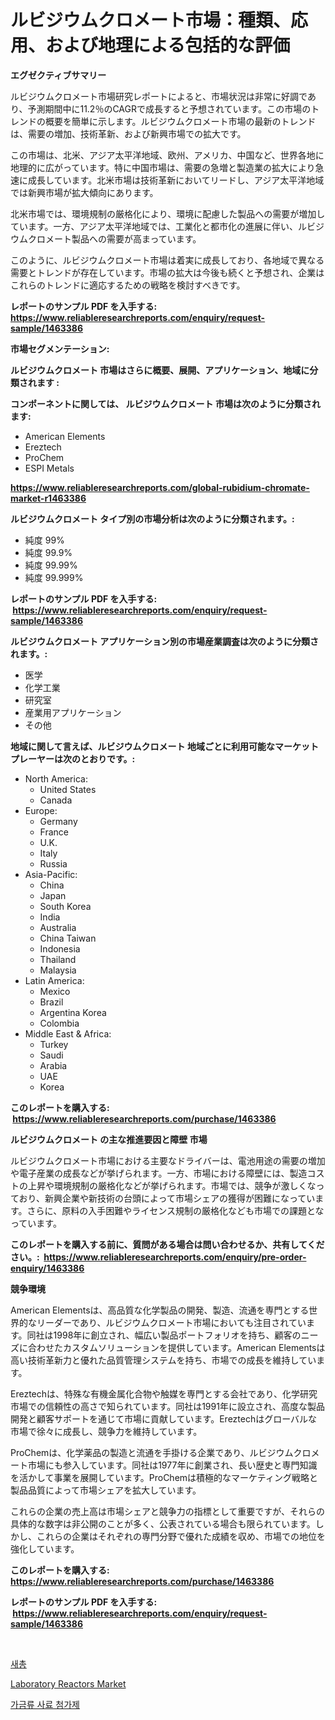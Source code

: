 <p><h1>ルビジウムクロメート市場：種類、応用、および地理による包括的な評価</h1></p><p><strong>エグゼクティブサマリー</strong></p>
<p><p>ルビジウムクロメート市場研究レポートによると、市場状況は非常に好調であり、予測期間中に11.2％のCAGRで成長すると予想されています。この市場のトレンドの概要を簡単に示します。ルビジウムクロメート市場の最新のトレンドは、需要の増加、技術革新、および新興市場での拡大です。</p><p>この市場は、北米、アジア太平洋地域、欧州、アメリカ、中国など、世界各地に地理的に広がっています。特に中国市場は、需要の急増と製造業の拡大により急速に成長しています。北米市場は技術革新においてリードし、アジア太平洋地域では新興市場が拡大傾向にあります。</p><p>北米市場では、環境規制の厳格化により、環境に配慮した製品への需要が増加しています。一方、アジア太平洋地域では、工業化と都市化の進展に伴い、ルビジウムクロメート製品への需要が高まっています。</p><p>このように、ルビジウムクロメート市場は着実に成長しており、各地域で異なる需要とトレンドが存在しています。市場の拡大は今後も続くと予想され、企業はこれらのトレンドに適応するための戦略を検討すべきです。</p></p>
<p><strong>レポートのサンプル PDF を入手する: <a href="https://www.reliableresearchreports.com/enquiry/request-sample/1463386">https://www.reliableresearchreports.com/enquiry/request-sample/1463386</a></strong></p>
<p><strong>市場セグメンテーション:</strong></p>
<p><strong> ルビジウムクロメート 市場はさらに概要、展開、アプリケーション、地域に分類されます :</strong></p>
<p><strong>コンポーネントに関しては、 ルビジウムクロメート 市場は次のように分類されます: &nbsp;</strong></p>
<p><ul><li>American Elements</li><li>Ereztech</li><li>ProChem</li><li>ESPI Metals</li></ul></p>
<p><strong><a href="https://www.reliableresearchreports.com/global-rubidium-chromate-market-r1463386">https://www.reliableresearchreports.com/global-rubidium-chromate-market-r1463386</a></strong></p>
<p><strong> ルビジウムクロメート タイプ別の市場分析は次のように分類されます。:</strong></p>
<p><ul><li>純度 99%</li><li>純度 99.9%</li><li>純度 99.99%</li><li>純度 99.999%</li></ul></p>
<p><strong>レポートのサンプル PDF を入手する: &nbsp;<a href="https://www.reliableresearchreports.com/enquiry/request-sample/1463386">https://www.reliableresearchreports.com/enquiry/request-sample/1463386</a></strong></p>
<p><strong> ルビジウムクロメート アプリケーション別の市場産業調査は次のように分類されます。:</strong></p>
<p><ul><li>医学</li><li>化学工業</li><li>研究室</li><li>産業用アプリケーション</li><li>その他</li></ul></p>
<p><strong>地域に関して言えば、ルビジウムクロメート 地域ごとに利用可能なマーケットプレーヤーは次のとおりです。:</strong></p>
<p><ul>
    <li>
        North America:
        <ul>
            <li>United States</li>
            <li>Canada</li>
        </ul>
    </li>
    <li>
        Europe:
        <ul>
            <li>Germany</li>
            <li>France</li>
            <li>U.K.</li>
            <li>Italy</li>
            <li>Russia</li>
        </ul>
    </li>
    <li>
        Asia-Pacific:
        <ul>
            <li>China</li>
            <li>Japan</li>
            <li>South Korea</li>
            <li>India</li>
            <li>Australia</li>
            <li>China Taiwan</li>
            <li>Indonesia</li>
            <li>Thailand</li>
            <li>Malaysia</li>
        </ul>
    </li>
    <li>
        Latin America:
        <ul>
            <li>Mexico</li>
            <li>Brazil</li>
            <li>Argentina Korea</li>
            <li>Colombia</li>
        </ul>
    </li>
    <li>
        Middle East & Africa:
        <ul>
            <li>Turkey</li>
            <li>Saudi</li>
            <li>Arabia</li>
            <li>UAE</li>
            <li>Korea</li>
        </ul>
    </li>
    </ul></p>
<p><strong>このレポートを購入する: &nbsp;<a href="https://www.reliableresearchreports.com/purchase/1463386">https://www.reliableresearchreports.com/purchase/1463386</a></strong></p>
<p><strong>ルビジウムクロメート の主な推進要因と障壁 市場</strong></p>
<p><p>ルビジウムクロメート市場における主要なドライバーは、電池用途の需要の増加や電子産業の成長などが挙げられます。一方、市場における障壁には、製造コストの上昇や環境規制の厳格化などが挙げられます。市場では、競争が激しくなっており、新興企業や新技術の台頭によって市場シェアの獲得が困難になっています。さらに、原料の入手困難やライセンス規制の厳格化なども市場での課題となっています。</p></p>
<p><strong>このレポートを購入する前に、質問がある場合は問い合わせるか、共有してください。:&nbsp; <a href="https://www.reliableresearchreports.com/enquiry/pre-order-enquiry/1463386">https://www.reliableresearchreports.com/enquiry/pre-order-enquiry/1463386</a></strong></p>
<p><strong>競争環境</strong></p>
<p><p>American Elementsは、高品質な化学製品の開発、製造、流通を専門とする世界的なリーダーであり、ルビジウムクロメート市場においても注目されています。同社は1998年に創立され、幅広い製品ポートフォリオを持ち、顧客のニーズに合わせたカスタムソリューションを提供しています。American Elementsは高い技術革新力と優れた品質管理システムを持ち、市場での成長を維持しています。</p><p>Ereztechは、特殊な有機金属化合物や触媒を専門とする会社であり、化学研究市場での信頼性の高さで知られています。同社は1991年に設立され、高度な製品開発と顧客サポートを通じて市場に貢献しています。Ereztechはグローバルな市場で徐々に成長し、競争力を維持しています。</p><p>ProChemは、化学薬品の製造と流通を手掛ける企業であり、ルビジウムクロメート市場にも参入しています。同社は1977年に創業され、長い歴史と専門知識を活かして事業を展開しています。ProChemは積極的なマーケティング戦略と製品品質によって市場シェアを拡大しています。</p><p>これらの企業の売上高は市場シェアと競争力の指標として重要ですが、それらの具体的な数字は非公開のことが多く、公表されている場合も限られています。しかし、これらの企業はそれぞれの専門分野で優れた成績を収め、市場での地位を強化しています。</p></p>
<p><strong>このレポートを購入する: &nbsp; <a href="https://www.reliableresearchreports.com/purchase/1463386">https://www.reliableresearchreports.com/purchase/1463386</a></strong></p>
<p><strong>レポートのサンプル PDF を入手する: &nbsp;<a href="https://www.reliableresearchreports.com/enquiry/request-sample/1463386">https://www.reliableresearchreports.com/enquiry/request-sample/1463386</a></strong><strong></strong></p>
<p>&nbsp;</p>
<p><p><a href="https://github.com/trmesnao7959541/Market-Research-Report-List-1/blob/main/485025440424.md">새총</a></p><p><a href="https://github.com/Whitneyboyettebo9kiw7yr13/Market-Research-Report-List-2/blob/main/laboratory-reactors-market.md">Laboratory Reactors Market</a></p><p><a href="https://github.com/sammyUltyylrich9067856/Market-Research-Report-List-1/blob/main/176531528461.md">가금류 사료 첨가제</a></p></p>